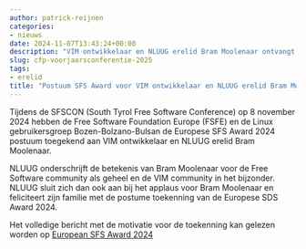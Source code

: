 ```yaml
---
author: patrick-reijnen
categories:
- nieuws
date: 2024-11-07T13:43:24+00:00
description: "VIM ontwikkelaar en NLUUG erelid Bram Moolenaar ontvangt postuum SFS Award"
slug: cfp-voorjaarsconferentie-2025
tags:
- erelid
title: "Postuum SFS Award voor VIM ontwikkelaar en NLUUG erelid Bram Moolenaar"
---
```


Tijdens de SFSCON (South Tyrol Free Software Conference) op 8 november 2024 hebben de Free Software Foundation Europe (FSFE) en de Linux gebruikersgroep Bozen-Bolzano-Bulsan de Europese SFS Award 2024 postuum toegekend aan VIM ontwikkelaar en NLUUG erelid Bram Moolenaar.

NLUUG onderschrijft de betekenis van Bram Moolenaar voor de Free Software community als geheel en de VIM community in het bijzonder. NLUUG sluit zich dan ook aan bij het applaus voor Bram Moolenaar en feliciteert zijn familie met de postume toekenning van de Europese SDS Award 2024.

Het volledige bericht met de motivatie voor de toekenning kan gelezen worden op [European SFS Award 2024](https://www.sfscon.it/awards/european-sfs-award-2024/)

